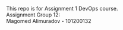 This repo is for Assignment 1 DevOps course.  
Assignment Group 12:  
Magomed Alimuradov - 101200132  
<empty>
<empty>
<empty>
